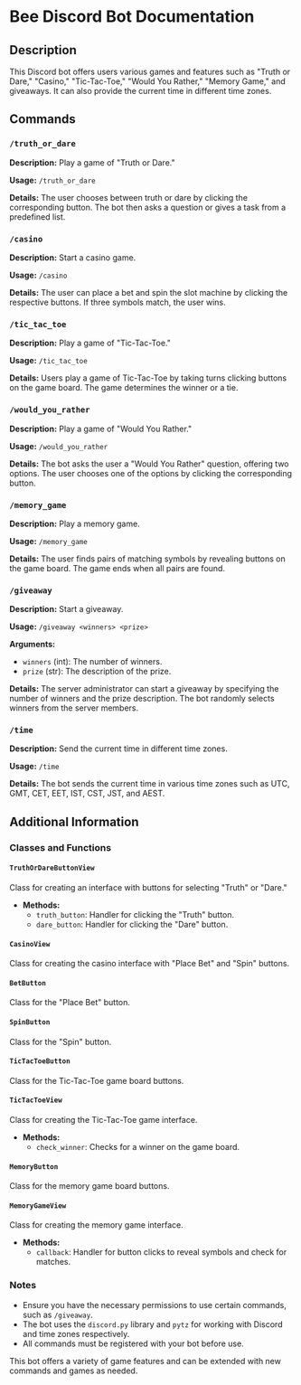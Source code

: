 # Bee Discord Bot Documentation

## Description
This Discord bot offers users various games and features such as "Truth or Dare," "Casino," "Tic-Tac-Toe," "Would You Rather," "Memory Game," and giveaways. It can also provide the current time in different time zones.

## Commands

### `/truth_or_dare`
**Description:** Play a game of "Truth or Dare."

**Usage:** `/truth_or_dare`

**Details:** The user chooses between truth or dare by clicking the corresponding button. The bot then asks a question or gives a task from a predefined list.

### `/casino`
**Description:** Start a casino game.

**Usage:** `/casino`

**Details:** The user can place a bet and spin the slot machine by clicking the respective buttons. If three symbols match, the user wins.

### `/tic_tac_toe`
**Description:** Play a game of "Tic-Tac-Toe."

**Usage:** `/tic_tac_toe`

**Details:** Users play a game of Tic-Tac-Toe by taking turns clicking buttons on the game board. The game determines the winner or a tie.

### `/would_you_rather`
**Description:** Play a game of "Would You Rather."

**Usage:** `/would_you_rather`

**Details:** The bot asks the user a "Would You Rather" question, offering two options. The user chooses one of the options by clicking the corresponding button.

### `/memory_game`
**Description:** Play a memory game.

**Usage:** `/memory_game`

**Details:** The user finds pairs of matching symbols by revealing buttons on the game board. The game ends when all pairs are found.

### `/giveaway`
**Description:** Start a giveaway.

**Usage:** `/giveaway <winners> <prize>`

**Arguments:**
- `winners` (int): The number of winners.
- `prize` (str): The description of the prize.

**Details:** The server administrator can start a giveaway by specifying the number of winners and the prize description. The bot randomly selects winners from the server members.

### `/time`
**Description:** Send the current time in different time zones.

**Usage:** `/time`

**Details:** The bot sends the current time in various time zones such as UTC, GMT, CET, EET, IST, CST, JST, and AEST.

## Additional Information

### Classes and Functions

#### `TruthOrDareButtonView`
Class for creating an interface with buttons for selecting "Truth" or "Dare."

- **Methods:**
  - `truth_button`: Handler for clicking the "Truth" button.
  - `dare_button`: Handler for clicking the "Dare" button.

#### `CasinoView`
Class for creating the casino interface with "Place Bet" and "Spin" buttons.

#### `BetButton`
Class for the "Place Bet" button.

#### `SpinButton`
Class for the "Spin" button.

#### `TicTacToeButton`
Class for the Tic-Tac-Toe game board buttons.

#### `TicTacToeView`
Class for creating the Tic-Tac-Toe game interface.

- **Methods:**
  - `check_winner`: Checks for a winner on the game board.

#### `MemoryButton`
Class for the memory game board buttons.

#### `MemoryGameView`
Class for creating the memory game interface.

- **Methods:**
  - `callback`: Handler for button clicks to reveal symbols and check for matches.

### Notes
- Ensure you have the necessary permissions to use certain commands, such as `/giveaway`.
- The bot uses the `discord.py` library and `pytz` for working with Discord and time zones respectively.
- All commands must be registered with your bot before use.

This bot offers a variety of game features and can be extended with new commands and games as needed.
